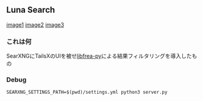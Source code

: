 ## Luna Search
[image1](docs/img/img1.png)
[image2](docs/img/img2.png)
[image3](docs/img/img3.png)

### これは何
SearXNGにTailsXのUIを被せ[libfrea-py](https://github.com/nexryai/libfrea-py)による結果フィルタリングを導入したもの

### Debug
```
SEARXNG_SETTINGS_PATH=$(pwd)/settings.yml python3 server.py
```
